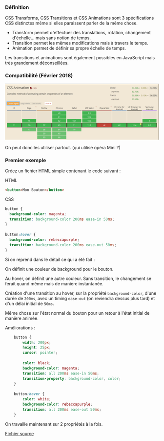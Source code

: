 ### Définition

CSS Transforms, CSS Transitions et CSS Animations sont 3 spécifications CSS distinctes 
même si elles paraissent parler de la même chose.

- Transform permet d'effectuer des translations, rotation, changement d'échelle... mais sans notion de temps.
- Transition permet les mêmes modifications mais à travers le temps.
- Animation permet de définir sa propre échelle de temps.

Les transitions et animations sont également possibles en JavaScript mais très grandement déconseillées.


### Compatibilité (Février 2018)
 
![CanIUse Animation](../img/caniuseAnimation.png "Can I Use Animation")

On peut donc les utiliser partout. (qui utilise opéra Mini ?)


### Premier exemple

Créez un fichier HTML simple contenant le code suivant :

HTML
```html
<button>Mon Bouton</button>
```

CSS
```css
button {
  background-color: magenta;
  transition: background-color 200ms ease-in 50ms;
}

button:hover {
  background-color: rebeccapurple;
  transition: background-color 200ms ease-out 50ms;
}
```

Si on reprend dans le détail ce qui a été fait :

On définit une couleur de background pour le bouton.

Au hover, on définit une autre couleur.
Sans transition, le changement se ferait quand même mais de manière instantanée.

Création d'une transition au hover, sur la propriété `background-color`, d'une durée de `200ms`,
avec un timing `ease-out` (on reviendra dessus plus tard) et d'un délai initial de `50ms`.

Même chose sur l'état normal du bouton pour un retour à l'état initial de manière animée.

Améliorations :

```css
    button {
        width: 200px;
        height: 25px;
        cursor: pointer;

        color: black;
        background-color: magenta;
        transition: all 200ms ease-in 50ms;
        transition-property: background-color, color;
    }

    button:hover {
        color: white;
        background-color: rebeccapurple;
        transition: all 200ms ease-out 50ms;
    }
```

On travaille maintenant sur 2 propriétés à la fois.

[Fichier source](../00_examples/01_button.html)
